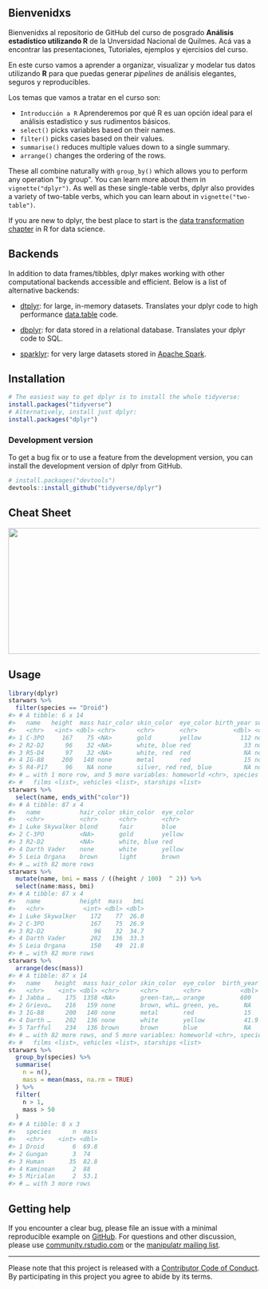 
<!-- README.md is generated from README.Rmd. Please edit that file -->
## Bienvenidxs

Bienvenidxs al repositorio de GitHub del curso de posgrado **Análisis estadístico utilizando R** de la Unversidad Nacional de Quilmes. Acá vas a encontrar las presentaciones, Tutoriales, ejemplos y ejercisios del curso.

En este curso vamos a aprender a organizar, visualizar y modelar tus datos utilizando **R** para que puedas generar *pipelines* de análisis elegantes, seguros y reproducibles.

Los temas que vamos a tratar en el curso son:

-   `Introducción a R` Aprenderemos por qué R es uan opción ideal para el análisis estadístico y sus rudimentos básicos.
-   `select()` picks variables based on their names.
-   `filter()` picks cases based on their values.
-   `summarise()` reduces multiple values down to a single summary.
-   `arrange()` changes the ordering of the rows.

These all combine naturally with `group_by()` which allows you to perform any operation "by group". You can learn more about them in `vignette("dplyr")`. As well as these single-table verbs, dplyr also provides a variety of two-table verbs, which you can learn about in `vignette("two-table")`.

If you are new to dplyr, the best place to start is the [data transformation chapter](https://r4ds.had.co.nz/transform.html) in R for data science.

## Backends

In addition to data frames/tibbles, dplyr makes working with other computational backends accessible and efficient. Below is a list of alternative backends:

-   [dtplyr](https://dtplyr.tidyverse.org/): for large, in-memory datasets. Translates your dplyr code to high performance [data.table](https://rdatatable.gitlab.io/data.table/) code.

-   [dbplyr](https://dbplyr.tidyverse.org/): for data stored in a relational database. Translates your dplyr code to SQL.

-   [sparklyr](https://spark.rstudio.com): for very large datasets stored in [Apache Spark](https://spark.apache.org).

## Installation

``` r
# The easiest way to get dplyr is to install the whole tidyverse:
install.packages("tidyverse")
# Alternatively, install just dplyr:
install.packages("dplyr")
```

### Development version

To get a bug fix or to use a feature from the development version, you can install the development version of dplyr from GitHub.

``` r
# install.packages("devtools")
devtools::install_github("tidyverse/dplyr")
```

## Cheat Sheet

<a href="https://github.com/rstudio/cheatsheets/blob/master/data-transformation.pdf"><img src="https://raw.githubusercontent.com/rstudio/cheatsheets/master/pngs/thumbnails/data-transformation-cheatsheet-thumbs.png" width="630" height="252"/></a>

## Usage

``` r
library(dplyr)
starwars %>% 
  filter(species == "Droid")
#> # A tibble: 6 x 14
#>   name   height  mass hair_color skin_color  eye_color birth_year sex   gender  
#>   <chr>   <int> <dbl> <chr>      <chr>       <chr>          <dbl> <chr> <chr>   
#> 1 C-3PO     167    75 <NA>       gold        yellow           112 none  masculi…
#> 2 R2-D2      96    32 <NA>       white, blue red               33 none  masculi…
#> 3 R5-D4      97    32 <NA>       white, red  red               NA none  masculi…
#> 4 IG-88     200   140 none       metal       red               15 none  masculi…
#> 5 R4-P17     96    NA none       silver, red red, blue         NA none  feminine
#> # … with 1 more row, and 5 more variables: homeworld <chr>, species <chr>,
#> #   films <list>, vehicles <list>, starships <list>
starwars %>% 
  select(name, ends_with("color"))
#> # A tibble: 87 x 4
#>   name           hair_color skin_color  eye_color
#>   <chr>          <chr>      <chr>       <chr>    
#> 1 Luke Skywalker blond      fair        blue     
#> 2 C-3PO          <NA>       gold        yellow   
#> 3 R2-D2          <NA>       white, blue red      
#> 4 Darth Vader    none       white       yellow   
#> 5 Leia Organa    brown      light       brown    
#> # … with 82 more rows
starwars %>% 
  mutate(name, bmi = mass / ((height / 100)  ^ 2)) %>%
  select(name:mass, bmi)
#> # A tibble: 87 x 4
#>   name           height  mass   bmi
#>   <chr>           <int> <dbl> <dbl>
#> 1 Luke Skywalker    172    77  26.0
#> 2 C-3PO             167    75  26.9
#> 3 R2-D2              96    32  34.7
#> 4 Darth Vader       202   136  33.3
#> 5 Leia Organa       150    49  21.8
#> # … with 82 more rows
starwars %>% 
  arrange(desc(mass))
#> # A tibble: 87 x 14
#>   name    height  mass hair_color skin_color  eye_color  birth_year sex   gender
#>   <chr>    <int> <dbl> <chr>      <chr>       <chr>           <dbl> <chr> <chr> 
#> 1 Jabba …    175  1358 <NA>       green-tan,… orange          600   herm… mascu…
#> 2 Grievo…    216   159 none       brown, whi… green, ye…       NA   male  mascu…
#> 3 IG-88      200   140 none       metal       red              15   none  mascu…
#> 4 Darth …    202   136 none       white       yellow           41.9 male  mascu…
#> 5 Tarfful    234   136 brown      brown       blue             NA   male  mascu…
#> # … with 82 more rows, and 5 more variables: homeworld <chr>, species <chr>,
#> #   films <list>, vehicles <list>, starships <list>
starwars %>%
  group_by(species) %>%
  summarise(
    n = n(),
    mass = mean(mass, na.rm = TRUE)
  ) %>%
  filter(
    n > 1,
    mass > 50
  )
#> # A tibble: 8 x 3
#>   species      n  mass
#>   <chr>    <int> <dbl>
#> 1 Droid        6  69.8
#> 2 Gungan       3  74  
#> 3 Human       35  82.8
#> 4 Kaminoan     2  88  
#> 5 Mirialan     2  53.1
#> # … with 3 more rows
```

## Getting help

If you encounter a clear bug, please file an issue with a minimal reproducible example on [GitHub](https://github.com/tidyverse/dplyr/issues). For questions and other discussion, please use [community.rstudio.com](https://community.rstudio.com/) or the [manipulatr mailing list](https://groups.google.com/d/forum/manipulatr).

------------------------------------------------------------------------

Please note that this project is released with a [Contributor Code of Conduct](https://dplyr.tidyverse.org/CODE_OF_CONDUCT). By participating in this project you agree to abide by its terms.
